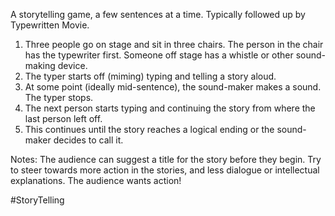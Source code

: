 A storytelling game, a few sentences at a time. Typically followed up by Typewritten Movie.

1. Three people go on stage and sit in three chairs. The person in the chair has the typewriter first. Someone off stage has a whistle or other sound-making device.
2. The typer starts off (miming) typing and telling a story aloud. 
3. At some point (ideally mid-sentence), the sound-maker makes a sound. The typer stops.
4. The next person starts typing and continuing the story from where the last person left off.
5. This continues until the story reaches a logical ending or the sound-maker decides to call it.

Notes:
The audience can suggest a title for the story before they begin.
Try to steer towards more action in the stories, and less dialogue or intellectual explanations. The audience wants action!

#StoryTelling